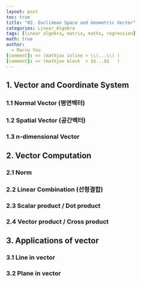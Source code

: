 ```yaml
---
layout: post
toc: true
title: "02. Euclidean Space and Geometric Vector"
categories: Linear_Algebra
tags: [linear algebra, matrix, maths, regression]
math: true
author:
  - Marco You
[comment]: <> (mathjax inline > \\(...\\) )
[comment]: <> (mathjax block  > $$...$$   )
---
```


## 1. Vector and Coordinate System

### 1.1 Normal Vector (평면벡터)

### 1.2 Spatial Vector (공간벡터)

### 1.3 n-dimensional Vector


## 2. Vector Computation

### 2.1 Norm

### 2.2 Linear Combination (선형결합)

### 2.3 Scalar product / Dot product

### 2.4 Vector product / Cross product


## 3. Applications of vector

### 3.1 Line in vector

### 3.2 Plane in vector